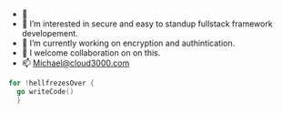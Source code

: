 - 👋 
- 👀 I’m interested in secure and easy to standup fullstack framework developement.
- 🌱 I’m currently working on encryption and authintication.
- 💞️ I welcome collaboration on on this.
- 📫 Michael@cloud3000.com

~~~ go
for !hellfrezesOver {
  go writeCode()
  }
~~~
